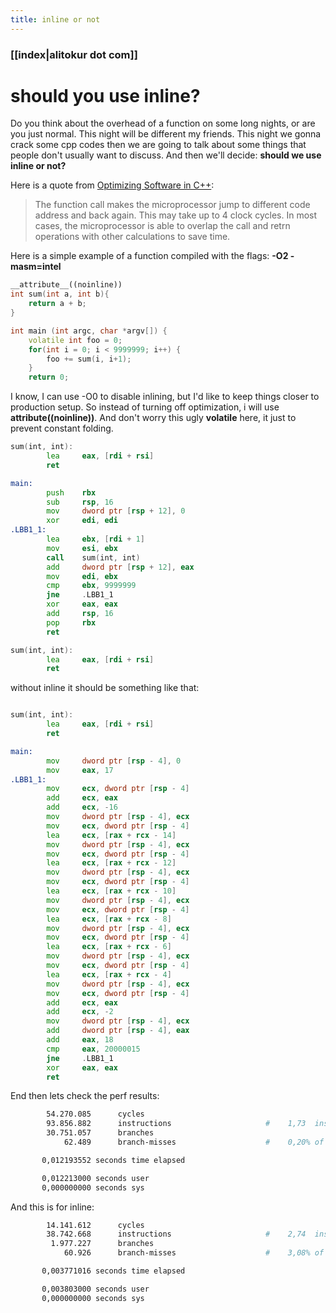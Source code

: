 ```yaml
---
title: inline or not 
---
```


### [[index|alitokur dot com]]

<h1>
    should you use inline?
</h1>


Do you think about the overhead of a function on some long nights, or are you just normal.
This night will be different my friends. This night we gonna crack some cpp codes
then we are going to talk about some things that people don't usually want to discuss. 
And then we'll decide: **should we use inline or not?**


Here is a quote from [Optimizing Software in C++](https://www.agner.org/optimize/optimizing_cpp.pdf):

> The function call makes the microprocessor jump to different code address and back again. This may take
up to 4 clock cycles. In most cases, the microprocessor is able to overlap the call and retrn operations
with other calculations to save time.

Here is a simple example of a function compiled with the flags: 
**-O2 -masm=intel**


```cpp
__attribute__((noinline))
int sum(int a, int b){
    return a + b;
}

int main (int argc, char *argv[]) {
    volatile int foo = 0;
    for(int i = 0; i < 9999999; i++) {
        foo += sum(i, i+1);
    }
    return 0;
 ```

I know, I can use -O0 to disable inlining, but I'd like to keep things closer to
production setup. So instead of turning off optimization, i will use **__attribute__((noinline))**.
And don't worry this ugly **volatile** here, it just to prevent constant folding.

```asm
sum(int, int):
        lea     eax, [rdi + rsi]
        ret

main:
        push    rbx
        sub     rsp, 16
        mov     dword ptr [rsp + 12], 0
        xor     edi, edi
.LBB1_1:
        lea     ebx, [rdi + 1]
        mov     esi, ebx
        call    sum(int, int)
        add     dword ptr [rsp + 12], eax
        mov     edi, ebx
        cmp     ebx, 9999999
        jne     .LBB1_1
        xor     eax, eax
        add     rsp, 16
        pop     rbx
        ret

sum(int, int):
        lea     eax, [rdi + rsi]
        ret
```
  
without inline it should be something like that:

```asm

sum(int, int):
        lea     eax, [rdi + rsi]
        ret

main:
        mov     dword ptr [rsp - 4], 0
        mov     eax, 17
.LBB1_1:
        mov     ecx, dword ptr [rsp - 4]
        add     ecx, eax
        add     ecx, -16
        mov     dword ptr [rsp - 4], ecx
        mov     ecx, dword ptr [rsp - 4]
        lea     ecx, [rax + rcx - 14]
        mov     dword ptr [rsp - 4], ecx
        mov     ecx, dword ptr [rsp - 4]
        lea     ecx, [rax + rcx - 12]
        mov     dword ptr [rsp - 4], ecx
        mov     ecx, dword ptr [rsp - 4]
        lea     ecx, [rax + rcx - 10]
        mov     dword ptr [rsp - 4], ecx
        mov     ecx, dword ptr [rsp - 4]
        lea     ecx, [rax + rcx - 8]
        mov     dword ptr [rsp - 4], ecx
        mov     ecx, dword ptr [rsp - 4]
        lea     ecx, [rax + rcx - 6]
        mov     dword ptr [rsp - 4], ecx
        mov     ecx, dword ptr [rsp - 4]
        lea     ecx, [rax + rcx - 4]
        mov     dword ptr [rsp - 4], ecx
        mov     ecx, dword ptr [rsp - 4]
        add     ecx, eax
        add     ecx, -2
        mov     dword ptr [rsp - 4], ecx
        add     dword ptr [rsp - 4], eax
        add     eax, 18
        cmp     eax, 20000015
        jne     .LBB1_1
        xor     eax, eax
        ret

```

End then lets check the perf results:

```bash
        54.270.085      cycles                                                                
        93.856.882      instructions                     #    1,73  insn per cycle            
        30.751.057      branches                                                              
            62.489      branch-misses                    #    0,20% of all branches           

       0,012193552 seconds time elapsed

       0,012213000 seconds user
       0,000000000 seconds sys
```

And this is for inline:

```bash
        14.141.612      cycles                                                                
        38.742.668      instructions                     #    2,74  insn per cycle            
         1.977.227      branches                                                              
            60.926      branch-misses                    #    3,08% of all branches           

       0,003771016 seconds time elapsed

       0,003803000 seconds user
       0,000000000 seconds sys

```
